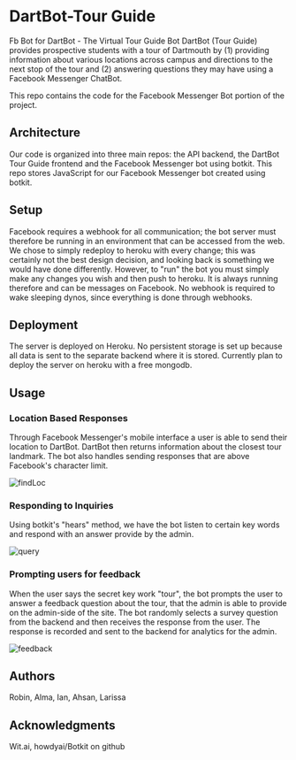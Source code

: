 # DartBot-Tour Guide

Fb Bot for DartBot - The Virtual Tour Guide Bot
DartBot (Tour Guide) provides prospective students with a tour of Dartmouth by (1) providing information about various locations across campus and directions to the next stop of the tour and (2) answering questions they may have using a Facebook Messenger ChatBot.

This repo contains the code for the Facebook Messenger Bot portion of the project.

## Architecture

Our code is organized into three main repos: the API backend, the DartBot Tour Guide frontend and the Facebook Messenger bot using botkit.
This repo stores JavaScript for our Facebook Messenger bot created using botkit.


## Setup

Facebook requires a webhook for all communication; the bot server must therefore be running in an environment that can be accessed from the web. We chose to simply redeploy to heroku with every change; this was certainly not the best design decision, and looking back is something we would have done differently. However, to "run" the bot you must simply make any changes you wish and then push to heroku. It is always running therefore and can be messages on Facebook. No webhook is required to wake sleeping dynos, since everything is done through webhooks.


## Deployment

The server is deployed on Heroku. No persistent storage is set up because all data is sent to the separate backend where it is stored.
Currently plan to deploy the server on heroku with a free mongodb.

## Usage

### Location Based Responses
Through Facebook Messenger's mobile interface a user is able to send their location to DartBot.
DartBot then returns information about the closest tour landmark. The bot also handles sending responses that are above Facebook's character limit.

![findLoc](/imgs/findloc.png)

### Responding to Inquiries
Using botkit's "hears" method, we have the bot listen to certain key words and respond with an answer provide by the admin.

![query](/imgs/question.png)

### Prompting users for feedback
When the user says the secret key work "tour", the bot prompts the user to answer a feedback question about the tour, that the admin is able to provide on the admin-side of the site.
The bot randomly selects a survey question from the backend and then receives the response from the user. The response is recorded and sent to the backend for analytics for the admin.

![feedback](/imgs/Feedback.png)

## Authors

Robin, Alma, Ian, Ahsan, Larissa

## Acknowledgments

Wit.ai, howdyai/Botkit on github
